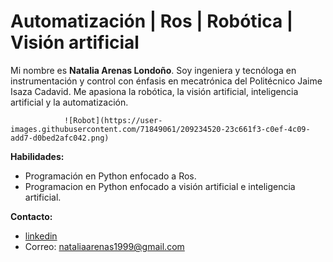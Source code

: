 # Automatización | Ros | Robótica | Visión artificial 

Mi nombre es **Natalia Arenas Londoño**. Soy ingeniera y tecnóloga en instrumentación y control  con énfasis en mecatrónica del Politécnico Jaime Isaza Cadavid. Me apasiona la robótica, la visión artificial, inteligencia artificial y la automatización.



                ![Robot](https://user-images.githubusercontent.com/71849061/209234520-23c661f3-c0ef-4c09-add7-d0bed2afc042.png)


**Habilidades:**

- Programación en Python enfocado a Ros.
- Programacion en Python enfocado a visión artificial e inteligencia artificial.

**Contacto:**

- [linkedin](www.linkedin.com/in/natalia-arenas-londoño)
- Correo: nataliaarenas1999@gmail.com
